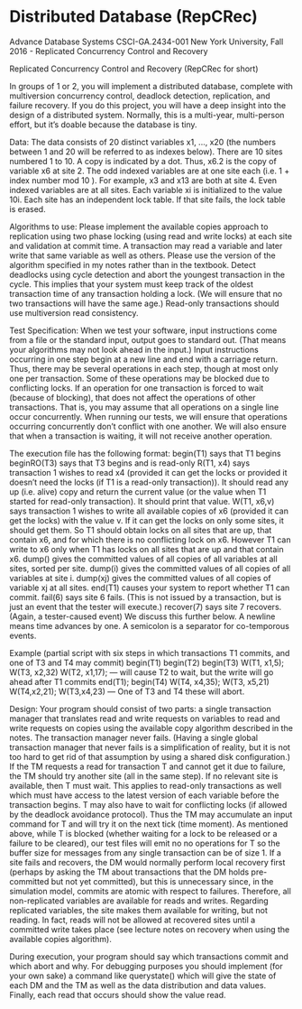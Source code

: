 # Distributed Database (RepCRec)
Advance Database Systems CSCI-GA.2434-001 New York University, Fall 2016 - Replicated Concurrency Control and Recovery

Replicated Concurrency Control and Recovery
(RepCRec for short)

In groups of 1 or 2, you will implement a distributed database, complete with multiversion concurrency control, deadlock detection, replication, and failure recovery. If you do this project, you will have a deep insight into the design of a distributed system. Normally, this is a multi-year, multi-person effort, but it’s doable because the database is tiny.

Data: 
The data consists of 20 distinct variables x1, ..., x20 (the numbers between 1 and 20 will be referred to as indexes below). There are 10 sites numbered 1 to 10. A copy is indicated by a dot. Thus, x6.2 is the copy of variable x6 at site 2. The odd indexed variables are at one site each (i.e. 1 + index number mod 10 ). For example, x3 and x13 are both at site 4. Even indexed variables are at all sites. Each variable xi is initialized to the value 10i. Each site has an independent lock table. If that site fails, the lock table is erased.

Algorithms to use: 
Please implement the available copies approach to replication using two phase locking (using read and write locks) at each site and validation at commit time. A transaction may read a variable and later write that same variable as well as others. Please use the version of the algorithm specified in my notes rather than in the textbook. Detect deadlocks using cycle detection and abort the youngest transaction in the cycle. This implies that your system must keep track of the oldest transaction time of any transaction holding a lock. (We will ensure that no two transactions will have the same age.) Read-only transactions should use multiversion read consistency.

Test Specification: 
When we test your software, input instructions come from a file or the standard input, output goes to standard out. (That means your algorithms may not look ahead in the input.) Input instructions occurring in one step begin at a new line and end with a carriage return. Thus, there may be several operations in each step, though at most only one per transaction. Some of these operations may be blocked due to conflicting locks. If an operation for one transaction is forced to wait (because of blocking), that does not affect the operations of other transactions. That is, you may assume that all operations on a single line occur concurrently. When running our tests, we will ensure that operations occurring concurrently don’t conflict with one another. We will also ensure that when a transaction is waiting, it will not receive another operation.

The execution file has the following format:
begin(T1) says that T1 begins
beginRO(T3) says that T3 begins and is read-only
R(T1, x4) says transaction 1 wishes to read x4 (provided it can get the locks or provided it doesn’t need the locks (if T1 is a read-only transaction)). It should read any up (i.e. alive) copy and return the current value (or the value when T1 started for read-only transaction). It should print that value.
W(T1, x6,v) says transaction 1 wishes to write all available copies of x6 (provided it can get the locks) with the value v. If it can get the locks on only some sites, it should get them. So T1 should obtain locks on all sites that are up, that contain x6, and for which there is no conflicting lock on x6. However T1 can write to x6 only when T1 has locks on all sites that are up and that contain x6.
dump() gives the committed values of all copies of all variables at all sites, sorted per site.
dump(i) gives the committed values of all copies of all variables at site i.
dump(xj) gives the committed values of all copies of variable xj at all sites.
end(T1) causes your system to report whether T1 can commit.
fail(6) says site 6 fails. (This is not issued by a transaction, but is just an event that the tester will execute.)
recover(7) says site 7 recovers. (Again, a tester-caused event) We discuss this further below.
A newline means time advances by one. A semicolon is a separator for co-temporous events.

Example (partial script with six steps in which transactions T1 commits, and one of T3 and T4 may commit)
begin(T1)
begin(T2)
begin(T3)
W(T1, x1,5); W(T3, x2,32)
W(T2, x1,17); — will cause T2 to wait, but the write will go ahead after T1 commits
end(T1); begin(T4)
W(T4, x4,35); W(T3, x5,21)
W(T4,x2,21); W(T3,x4,23) — One of T3 and T4 these will abort.

Design: 
Your program should consist of two parts: a single transaction manager that translates read and write requests on variables to read and write requests on copies using the available copy algorithm described in the notes.
The transaction manager never fails. (Having a single global transaction manager that never fails is a simplification of reality, but it is not too hard to get rid of that assumption by using a shared disk configuration.) If the TM requests a read for transaction T and cannot get it due to failure, the TM should try another site (all in the same step). If no relevant site is available, then T must wait. This applies to read-only transactions as well which must have access to the latest version of each variable before the transaction begins. T may also have to wait for conflicting locks (if allowed by the deadlock avoidance protocol). Thus the TM may accumulate an input command for T and will try it on the next tick (time moment). As mentioned above, while T is blocked (whether waiting for a lock to be released or a failure to be cleared), our test files will emit no no operations for T so the buffer size for messages from any single transaction can be of size 1. If a site fails and recovers, the DM would normally perform local recovery first (perhaps by asking the TM about transactions that the DM holds pre-committed but not yet committed), but this is unnecessary since, in the simulation model, commits are atomic with respect to failures. Therefore, all non-replicated variables are available for reads and writes. Regarding replicated variables, the site makes them available for writing, but not reading. In fact, reads will not be allowed at recovered sites until a committed write takes place (see lecture notes on recovery when using the available copies algorithm).

During execution, your program should say which transactions commit and which abort and why. For debugging purposes you should implement (for your own sake) a command like querystate() which will give the state of each DM and the TM as well as the data distribution and data values. Finally, each read that occurs should show the value read.
